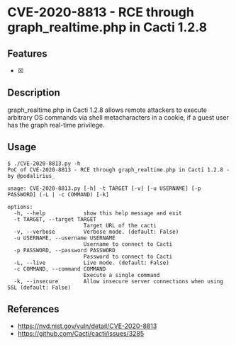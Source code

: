 # CVE-2020-8813 - RCE through graph_realtime.php in Cacti 1.2.8 

## Features

 - [x] 

## Description 

graph_realtime.php in Cacti 1.2.8 allows remote attackers to execute arbitrary OS commands via shell metacharacters in a cookie, if a guest user has the graph real-time privilege.

## Usage

```
$ ./CVE-2020-8813.py -h
PoC of CVE-2020-8813 - RCE through graph_realtime.php in Cacti 1.2.8 - by @podalirius_

usage: CVE-2020-8813.py [-h] -t TARGET [-v] [-u USERNAME] [-p PASSWORD] (-L | -c COMMAND) [-k]

options:
  -h, --help            show this help message and exit
  -t TARGET, --target TARGET
                        Target URL of the cacti
  -v, --verbose         Verbose mode. (default: False)
  -u USERNAME, --username USERNAME
                        Username to connect to Cacti
  -p PASSWORD, --password PASSWORD
                        Password to connect to Cacti
  -L, --live            Live mode. (default: False)
  -c COMMAND, --command COMMAND
                        Execute a single command
  -k, --insecure        Allow insecure server connections when using SSL (default: False)

```

## References
 - https://nvd.nist.gov/vuln/detail/CVE-2020-8813
 - https://github.com/Cacti/cacti/issues/3285